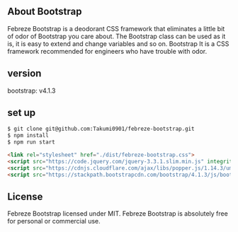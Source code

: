## About Bootstrap


Febreze Bootstrap is a deodorant CSS framework that eliminates a little bit of odor of Bootstrap you care about.
The Bootstrap class can be used as it is, it is easy to extend and change variables and so on.
Bootstrap It is a CSS framework recommended for engineers who have trouble with odor.


## version

bootstrap: v4.1.3

## set up

```bash
$ git clone git@github.com:Takumi0901/febreze-bootstrap.git
$ npm install
$ npm run start

```

```html
<link rel="stylesheet" href="./dist/febreze-bootstrap.css">
<script src="https://code.jquery.com/jquery-3.3.1.slim.min.js" integrity="sha384-q8i/X+965DzO0rT7abK41JStQIAqVgRVzpbzo5smXKp4YfRvH+8abtTE1Pi6jizo" crossorigin="anonymous"></script>
<script src="https://cdnjs.cloudflare.com/ajax/libs/popper.js/1.14.3/umd/popper.min.js" integrity="sha384-ZMP7rVo3mIykV+2+9J3UJ46jBk0WLaUAdn689aCwoqbBJiSnjAK/l8WvCWPIPm49" crossorigin="anonymous"></script>
<script src="https://stackpath.bootstrapcdn.com/bootstrap/4.1.3/js/bootstrap.min.js" integrity="sha384-ChfqqxuZUCnJSK3+MXmPNIyE6ZbWh2IMqE241rYiqJxyMiZ6OW/JmZQ5stwEULTy" crossorigin="anonymous"></script>

```


## License

Febreze Bootstrap licensed under MIT. Febreze Bootstrap is absolutely free for personal or commercial use.

